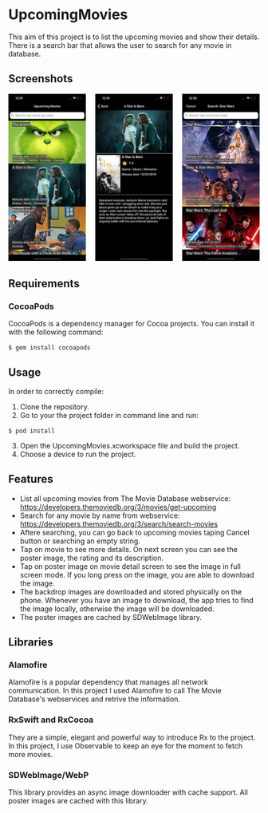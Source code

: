 # UpcomingMovies

This aim of this project is to list the upcoming movies and show their details. There is a search bar that allows the user to search for any movie in database. 

## Screenshots
![alt_tag](https://github.com/alexpapanis/UpcomingMovies/blob/development/screenshots/screenshots.png)

## Requirements
### CocoaPods
CocoaPods is a dependency manager for Cocoa projects. You can install it with the following command:

```
$ gem install cocoapods
```

## Usage
In order to correctly compile:

1. Clone the repository.
2. Go to your the project folder in command line and run:
```
$ pod install
```
3. Open the UpcomingMovies.xcworkspace file and build the project.
4. Choose a device to run the project.

## Features

* List all upcoming movies from The Movie Database webservice: https://developers.themoviedb.org/3/movies/get-upcoming
* Search for any movie by name from webservice: https://developers.themoviedb.org/3/search/search-movies
* Aftere searching, you can go back to upcoming movies taping Cancel button or searching an empty string.
* Tap on movie to see more details. On next screen you can see the poster image, the rating and its description. 
* Tap on poster image on movie detail screen to see the image in full screen mode. If you long press on the image, you are able to download the image.
* The backdrop images are downloaded and stored physically on the phone. Whenever you have an image to download, the app tries to find the image locally, otherwise the image will be downloaded. 
* The poster images are cached by SDWebImage library. 

## Libraries

### Alamofire
Alamofire is a popular dependency that manages all network communication.
In this project I used Alamofire to call The Movie Database's webservices and retrive the information.
### RxSwift and RxCocoa
They are a simple, elegant and powerful way to introduce Rx to the project. 
In this project, I use Observable to keep an eye for the moment to fetch more movies. 
### SDWebImage/WebP
This library provides an async image downloader with cache support. 
All poster images are cached with this library. 
